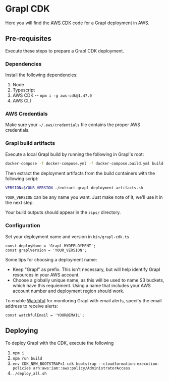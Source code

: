 # Grapl CDK

Here you will find the [AWS CDK](https://aws.amazon.com/cdk/) code for
a Grapl deployment in AWS.

## Pre-requisites

Execute these steps to prepare a Grapl CDK deployment.

### Dependencies

Install the following dependencies:
  1. Node
  2. Typescript
  3. AWS CDK -- `npm i -g aws-cdk@1.47.0`
  4. AWS CLI

### AWS Credentials

Make sure your `~/.aws/credentials` file contains the proper AWS credentials.

### Grapl build artifacts

Execute a local Grapl build by running the following in Grapl's root:

``` bash
docker-compose -f docker-compose.yml -f docker-compose.build.yml build --build-arg release_target=release
```

Then extract the deployment artifacts from the build containers with
the following script:

``` bash
VERSION=$YOUR_VERSION ./extract-grapl-deployment-artifacts.sh
```

`YOUR_VERSION` can be any name you want. Just make note of it, we'll use it in the next step.

Your build outputs should appear in the `zips/` directory.

### Configuration

Set your deployment name and version in `bin/grapl-cdk.ts`

```
const deployName = 'Grapl-MYDEPLOYMENT';
const graplVersion = 'YOUR_VERSION';
```

Some tips for choosing a deployment name:
- Keep "Grapl" as prefix. This isn't necessary, but will help identify Grapl resources in your AWS account.
- Choose a globally unique name, as this will be used to name S3 buckets, which have this requiement. Using a name that includes your AWS account number and deployment region should work.

To enable [Watchful](https://github.com/eladb/cdk-watchful) for monitoring Grapl with email alerts, specify the email address to receive alerts:

```
const watchfulEmail = 'YOUR@EMAIL';
```

## Deploying

To deploy Grapl with the CDK, execute the following

  1. `npm i`
  2. `npm run build`
  3. `env CDK_NEW_BOOTSTRAP=1 cdk bootstrap --cloudformation-execution-policies arn:aws:iam::aws:policy/AdministratorAccess` 
  4. `./deploy_all.sh`
